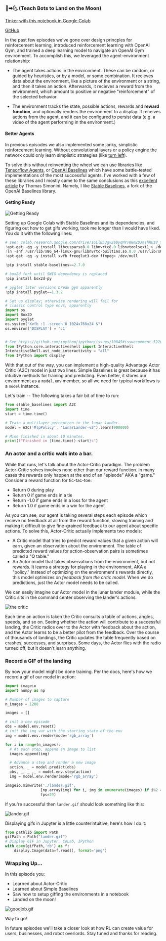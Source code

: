 
### 🤖➡🌜 (Teach Bots to Land on the Moon)

[Tinker with this notebook in Google Colab](https://colab.research.google.com/github/CharlesDLandau/rlNotebooks/blob/master/botsToTheMoon.ipynb)

[GitHub](https://github.com/CharlesDLandau/rlNotebooks)

In the past few episodes we've gone over design princples for reinforcement learning, introduced reinforcement learning with OpenAI Gym, and trained a deep learning model to navigate an OpenAI Gym environment. To accomplish this, we leveraged the agent-environment relationship:

* The agent takes actions in the environment. These can be random, or guided by heuristics, or by a model, or some combination. It recieves data about the environment, like a picture of the environment or a string, and then it takes an action. Afterwards, it recieves a reward from the environment, which amount to positive or negative "reinforcement" of the selected behavior.

* The environment tracks the state, possible actions, rewards and **reward function**, and optionally renders the environment to a display. It receives actions from the agent, and it can be configured to persist data (e.g. a video of the agent performing in the environment.)

#### Better Agents

In previous episodes we also implemented some janky, simplistic reinforcement learning. Without convolutional layers or a policy engine the network could only learn simplistic strategies (like [turn left](https://dev.to/charlesdlandau/drive-a-tank-with-python-3caf)).

To solve this without reinventing the wheel we can use libraries like [Tensorflow Agents](https://github.com/tensorflow/agents), or [OpenAI Baselines](https://github.com/openai/baselines) which have some battle-tested implementations of the most successful agents. I've worked with a few of these libraries and I mostly came to the same conclusions as this [excellent article](https://medium.com/data-from-the-trenches/choosing-a-deep-reinforcement-learning-library-890fb0307092) by Thomas Simonini. Namely, I like [Stable Baselines](https://github.com/hill-a/stable-baselines), a fork of the OpenAI Baselines library.

#### Getting Ready

![Getting Ready](https://thumbs.gfycat.com/GorgeousUnfortunateAndalusianhorse-size_restricted.gif)

Setting up Google Colab with Stable Baselines and its dependencies, and figuring out how to get gifs working, took me longer than I would have liked. You do it with the following lines:


```python
# see: colab.research.google.com/drive/1GLlB53gvZaUyqMYv8GmZQJmshRUzV_tg
!apt-get -qq -y install libcusparse8.0 libnvrtc8.0 libnvtoolsext1 > /dev/null
!ln -snf /usr/lib/x86_64-linux-gnu/libnvrtc-builtins.so.8.0 /usr/lib/x86_64-linux-gnu/libnvrtc-builtins.so
!apt-get -qq -y install xvfb freeglut3-dev ffmpeg> /dev/null

!pip install stable-baselines==2.7.0

# box2d fork until SWIG dependency is replaced
!pip install box2d-py

# pyglet later versions break gym apparently
!pip install pyglet==1.3.2

# Set up display; otherwise rendering will fail for
# classic control type envs, apparently
import os
import Box2D
import pyglet
os.system("Xvfb :1 -screen 0 1024x768x24 &")
os.environ['DISPLAY'] = ':1'


# See https://github.com/ipython/ipython/issues/10045#issuecomment-522697219
from IPython.core.interactiveshell import InteractiveShell
InteractiveShell.ast_node_interactivity = "all"
from IPython import display
```

With that out of the way, you can implement a high-quality Advantage Actor Critic (A2C) model in just two lines. Simple Baselines is great because it has intuitive methods for training and predicting. Even better, it stores our enviornment as a `model.env` member, so all we need for typical workflows is a `model` instance.

Let's train -- The following takes a fair bit of time to run:


```python
from stable_baselines import A2C
import time
start = time.time()

# Train a multilayer perceptron in the lunar lander.
model = A2C('MlpPolicy', "LunarLander-v2").learn(900000)

# Mine finished in about 10 minutes.
print(f"Finished in {time.time()-start}s")
```

### An actor and a critic walk into a bar.

While that runs, let's talk about the Actor-Critic paradigm. The problem Actor-Critic solves involves none other than our reward function. In many cases the rewards only happen at the end of an "episode" AKA a "game." Consider a reward function for tic-tac-toe:

* Return 0 during play
* Return 0 if game ends in a tie
* Return -1.0 if game ends in a loss for the agent
* Return 1.0 if game ends in a win for the agent

As you can see, our agent is taking several steps each episode which recieve no feedback at all from the reward function, slowing training and making it difficult to give fine-grained feedback to our agent about specific actions. To solve this, Actor-Critic actually implements two models:

*  A Critic model that tries to predict reward values that a given action will earn, given an observation about the environment. The table of predicted reward values for action-observation pairs is sometimes called a "Q table."
*  An Actor model that takes observations from the environment, but not rewards. It learns a strategy for playing in the environment, AKA a "policy." Instead of optimizing on the environment's rewards directly, this model optimizes on _feedback from the critic model_. When we do predictions, just the Actor model needs to be called.

We can easily imagine our Actor model in the lunar lander module, while the Critic sits in the command center observing the lander's actions.

![the critic](https://thumbs.gfycat.com/FlawlessWhichAdamsstaghornedbeetle-size_restricted.gif)

Each time an action is taken the Critic consults a table of actions, angles, speeds, and so on. Seeing whether the action will contribute to a successful landing, the Critic radios over to the Actor with feedback about the action, and the Actor learns to be a better pilot from the feedback. Over the course of thousands of landings, the Critic updates the table frequently based on crashes, successes, and surprises. Some days, the Actor flies with the radio turned off, but it doesn't learn anything.

### Record a GIF of the landing

By now your model might be done training. Per the docs, here's how we record a gif of our model in action:



```python
import imageio
import numpy as np

# Number of images to capture
n_images = 1200

images = []

# init a new episode
obs = model.env.reset()
# init the img var with the starting state of the env
img = model.env.render(mode='rgb_array')

for i in range(n_images):
  # At each step, append an image to list
  images.append(img)

  # Advance a step and render a new image
  action, _ = model.predict(obs)
  obs, _, _ ,_ = model.env.step(action)
  img = model.env.render(mode='rgb_array')

imageio.mimwrite('./lander.gif',
                [np.array(img) for i, img in enumerate(images) if i%2 == 0],
                fps=29)
```

If you're successful then `lander.gif` should look something like this:

![lander.gif](https://serve-md.charlesdlandau.net/img/lander.gif)

Displaying gifs in Jupyter is a little counterintuitive, here's how I do it:


```python
from pathlib import Path
gifPath = Path("lander.gif")
# Display GIF in Jupyter, CoLab, IPython
with open(gifPath,'rb') as f:
    display.Image(data=f.read(), format='png')
```

### Wrapping Up...

In this episode you:

* Learned about Actor-Critic
* Learned about Simple Baselines
* Saw how to setup giffing the environments in a notebook
* Landed on the moon!

![goodjob.gif](https://thumbs.gfycat.com/PerfumedBelatedBlowfish-size_restricted.gif)

Way to go!

In future episodes we'll take a closer look at how RL can create value for users, businesses, and robot overlords. Stay tuned and thanks for reading.




